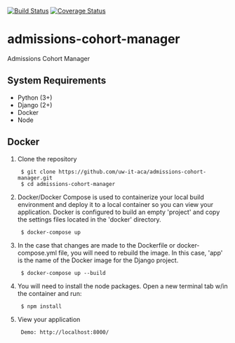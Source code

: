 [![Build Status](https://travis-ci.com/uw-it-aca/admissions-cohort-manager.svg?branch=master)](https://travis-ci.com/uw-it-aca/admissions-cohort-manager)
[![Coverage Status](https://coveralls.io/repos/github/uw-it-aca/admissions-cohort-manager/badge.svg?branch=master)](https://coveralls.io/github/uw-it-aca/admissions-cohort-manager?branch=master)

# admissions-cohort-manager

Admissions Cohort Manager

System Requirements
-------------------
* Python (3+)
* Django (2+)
* Docker
* Node

Docker
------

1. Clone the repository

        $ git clone https://github.com/uw-it-aca/admissions-cohort-manager.git
        $ cd admissions-cohort-manager

2. Docker/Docker Compose is used to containerize your local build environment
    and deploy it to a local container so you can view your application. Docker
    is configured to build an empty 'project' and copy the settings files located
    in the 'docker' directory.

        $ docker-compose up

3. In the case that changes are made to the Dockerfile or docker-compose.yml file,
    you will need to rebuild the image. In this case, 'app' is the name of the
    Docker image for the Django project.

        $ docker-compose up --build

4. You will need to install the node packages. Open a new terminal tab w/in the
    container and run:

        $ npm install

5. View your application

        Demo: http://localhost:8000/
